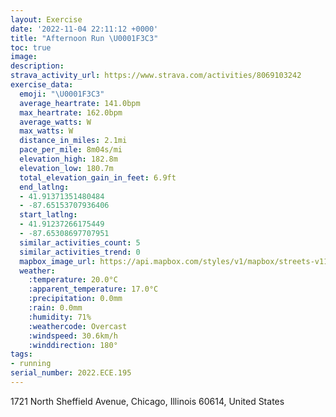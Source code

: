 ```yaml
---
layout: Exercise
date: '2022-11-04 22:11:12 +0000'
title: "Afternoon Run \U0001F3C3"
toc: true
image:
description:
strava_activity_url: https://www.strava.com/activities/8069103242
exercise_data:
  emoji: "\U0001F3C3"
  average_heartrate: 141.0bpm
  max_heartrate: 162.0bpm
  average_watts: W
  max_watts: W
  distance_in_miles: 2.1mi
  pace_per_mile: 8m04s/mi
  elevation_high: 182.8m
  elevation_low: 180.7m
  total_elevation_gain_in_feet: 6.9ft
  end_latlng:
  - 41.91371351480484
  - -87.65153707936406
  start_latlng:
  - 41.91237266175449
  - -87.65308697707951
  similar_activities_count: 5
  similar_activities_trend: 0
  mapbox_image_url: https://api.mapbox.com/styles/v1/mapbox/streets-v11/static/path-5+787af2-1.0(shy~Fdm~uOAqA%40mBCkHCaBAOAEKAoDJaC%3FwAEKAMMy%40EqAAeGBWAEAEEAKBeCAeDCqBCYICI%3Fk%40DyBB_%40Bo%40JeAEEOGaAEkBO_AOCi%40FcA%3F%5DE%5BSYYS%5B%5Bq%40%5B_%40UMIDGTANFbC%3FlEBvBAh%40B%60CBRDFP%40tBGh%40YRAz%40Bp%40KRGNMFKj%40cBlAaBDEHC~DAb%40F%5C%3F~DGlAFjB%3FnAC%5ECZ%40%5CEvA%3FrBEhADJJDHDf%40GnD%3FtM),pin-s-s+e5b22e(-87.65155,41.91386),pin-s-f+89ae00(-87.64965000000005,41.91374000000001)/auto/800x800?access_token=pk.eyJ1Ijoiam9zaGJlY2ttYW4iLCJhIjoiY205eWR2aDd1MWZ6djJrbXc4a3M0bWZleiJ9.XiG9OWkNcZk2QzjJbxLB4A
  weather:
    :temperature: 20.0°C
    :apparent_temperature: 17.0°C
    :precipitation: 0.0mm
    :rain: 0.0mm
    :humidity: 71%
    :weathercode: Overcast
    :windspeed: 30.6km/h
    :winddirection: 180°
tags:
- running
serial_number: 2022.ECE.195
---
```

1721 North Sheffield Avenue, Chicago, Illinois 60614, United States

